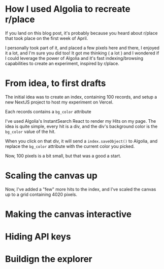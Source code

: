# How I used Algolia to recreate r/place

If you land on this blog post, it's probably because you heard about r/place that took place on the first week of April.

I personally took part of it, and placed a few pixels here and there, I enjoyed it a lot, and I'm sure you did too!
It got me thinking ( a lot ) and I wondered if I could leverage the power of Algolia and it's fast indexing/browsing capabilities to create an experiment, inspired by r/place.

# From idea, to first drafts

The initial idea was to create an index, containing 100 records, and setup a new NextJS project to host my experiment on Vercel.

Each records contains a `bg_color` attribute

I've used Algolia's InstantSearch React to render my Hits on my page. The idea is quite simple, every hit is a div, and the div's background color is the `bg_color` value of the hit.

When you click on that div, it will send a `index.saveObject()` to Algolia, and replace the `bg_color` attribute with the current color you picked.

Now, 100 pixels is a bit small, but that was a good a start.

# Scaling the canvas up

Now, I've added a "few" more hits to the index, and I've scaled the canvas up to a grid containing 4020 pixels.

# Making the canvas interactive

# Hiding API keys

# Buildign the explorer
